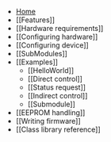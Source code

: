 - [Home](https://github.com/Onixarts/Hapcanuino/wiki)
- [[Features]]
- [[Hardware requirements]]
- [[Configuring hardware]]
- [[Configuring device]]
- [[SubModules]]
- [[Examples]]
    - [[HelloWorld]]
    - [[Direct control]]
    - [[Status request]]
    - [[Indirect control]]
    - [[Submodule]]
- [[EEPROM handling]]
- [[Writing firmware]]
- [[Class library reference]]